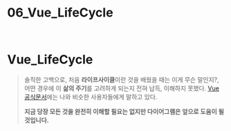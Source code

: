 # 06_Vue_LifeCycle


​	

# Vue_LifeCycle

> 솔직한 고백으로, 처음 **라이프사이클**이란 것을 배웠을 때는 이게 무슨 말인지?, 어떤 경우에 이 **삶의 주기**를 고려하게 되는지 전혀 납득, 이해하지 못했다. [Vue 공식문서](https://kr.vuejs.org/v2/guide/instance.html#%EB%9D%BC%EC%9D%B4%ED%94%84%EC%82%AC%EC%9D%B4%ED%81%B4-%EB%8B%A4%EC%9D%B4%EC%96%B4%EA%B7%B8%EB%9E%A8](https://kr.vuejs.org/v2/guide/instance.html#라이프사이클-다이어그램))에는 나와 비슷한 사용자들에게 말하고 있다. 
>
> **지금 당장 모든 것을 완전히 이해할 필요는 없지만 다이어그램은 앞으로 도움이 될 것입니다.**






